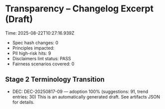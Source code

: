 # Transparency – Changelog Excerpt (Draft)

Time: 2025-08-22T10:27:16.939Z

- Spec hash changes: 0
- Principles impacted: 
- PII high-risk hits: 9
- Disclaimers lint status: PASS
- Fairness scenarios covered: 0

## Stage 2 Terminology Transition

- DEC: DEC-20250817-09 — adoption 100% (suggestions: 91, trend entries: 30)
This is an automatically generated draft. See artifacts JSON for details.